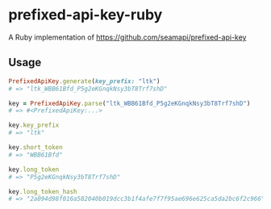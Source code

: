 # prefixed-api-key-ruby

A Ruby implementation of https://github.com/seamapi/prefixed-api-key

## Usage
```ruby
PrefixedApiKey.generate(key_prefix: "ltk")
# => "ltk_WBB61Bfd_P5g2eKGnqkNsy3bT8Trf7shD"

key = PrefixedApiKey.parse("ltk_WBB61Bfd_P5g2eKGnqkNsy3bT8Trf7shD")
# => #<PrefixedApiKey:...>

key.key_prefix
# => "ltk"

key.short_token
# => "WBB61Bfd"

key.long_token
# => "P5g2eKGnqkNsy3bT8Trf7shD"

key.long_token_hash
# => "2a094d98f016a582040b019dcc3b1f4afe7f7f95ae696e625ca5da2bc6f2c966"